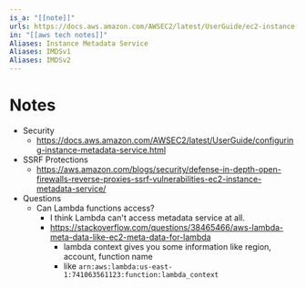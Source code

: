 ```yaml
---
is_a: "[[note]]"
urls: https://docs.aws.amazon.com/AWSEC2/latest/UserGuide/ec2-instance-metadata.html
in: "[[aws tech notes]]"
Aliases: Instance Metadata Service
Aliases: IMDSv1
Aliases: IMDSv2
---
```

# Notes
- Security
	- https://docs.aws.amazon.com/AWSEC2/latest/UserGuide/configuring-instance-metadata-service.html
- SSRF Protections
	- https://aws.amazon.com/blogs/security/defense-in-depth-open-firewalls-reverse-proxies-ssrf-vulnerabilities-ec2-instance-metadata-service/
- Questions
	- Can Lambda functions access?
		- I think Lambda can't access metadata service at all.
		- https://stackoverflow.com/questions/38465466/aws-lambda-meta-data-like-ec2-meta-data-for-lambda
			- lambda context gives you some information like region, account, function name
			- like `arn:aws:lambda:us-east-1:741063561123:function:lambda_context`